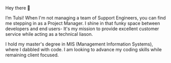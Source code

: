Hey there 👋

I’m Tulsi! When I'm not managing a team of Support Engineers, you can find me stepping in as a Project Manager. I shine in that funky space between developers and end users- It's my mission to provide excellent customer service while acting as a technical liason.

I hold my master's degree in MIS (Management Information Systems), where I dabbled with code. I am looking to advance my coding skills while remaining client focused.
